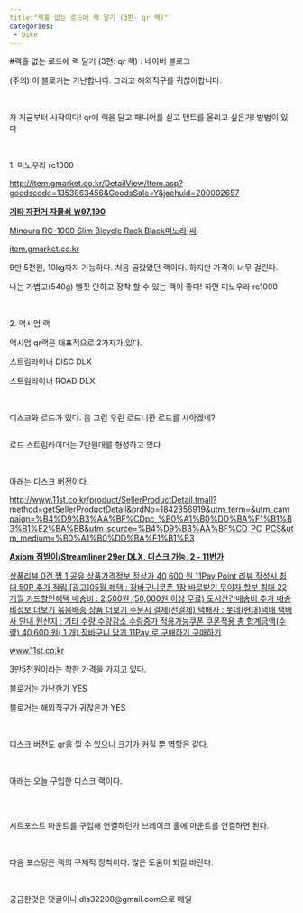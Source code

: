 ```yaml
---
title:"랙홀 없는 로드에 랙 달기 (3편- qr 랙)"
categories:
 - bike
---
```

#랙홀 없는 로드에 랙 달기 (3편: qr 랙) : 네이버 블로그
<div class="wrap_rabbit pcol2 _param(1) _postViewArea221544282403" id="post-view221544282403">
<!-- Rabbit HTML --><div class="se-viewer se-theme-default" lang="ko-KR">
<!-- SE_DOC_HEADER_END -->
<div class="se-main-container">
<div class="se-component se-text se-l-default" id="SE-f3dd8007-57ff-437e-9f8a-38dbe9ad4792">
<div class="se-component-content">
<div class="se-section se-section-text se-l-default">
<div class="se-module se-module-text"><!-- SE-TEXT { --><p class="se-text-paragraph se-text-paragraph-align-" id="SE-4658e242-c6a6-4e98-8c24-f2c7a64b0627" style=""><span class="se-fs- se-ff-" id="SE-cee7c87a-8140-4991-a2f8-2154842af94c" style="">(주의) 이 블로거는 가난합니다. 그리고 해외직구를 귀찮아합니다.</span></p><!-- } SE-TEXT --><!-- SE-TEXT { --><p class="se-text-paragraph se-text-paragraph-align-" id="SE-88f2378e-06ab-48db-861c-10cdacc692bb" style=""><span class="se-fs- se-ff-" id="SE-eeff892d-8bdc-4cee-a9e8-1f701fe389bc" style="">​</span></p><!-- } SE-TEXT --><!-- SE-TEXT { --><p class="se-text-paragraph se-text-paragraph-align-" id="SE-9d68a348-945f-4da8-8724-9d1a9b2a8855" style=""><span class="se-fs- se-ff-" id="SE-dd77498d-1996-4227-b7d9-e7ea85bd5c42" style="">자 지금부터 시작이다! qr에 랙을 달고 패니어를 싣고 텐트를 올리고 싶은가! 방법이 있다</span></p><!-- } SE-TEXT --><!-- SE-TEXT { --><p class="se-text-paragraph se-text-paragraph-align-" id="SE-d2c08d79-b275-4001-866e-5657757ca6ac" style=""><span class="se-fs- se-ff-" id="SE-7d789bca-0834-4476-9cb8-7c0ea1742b57" style="">​</span></p><!-- } SE-TEXT --><!-- SE-TEXT { --><p class="se-text-paragraph se-text-paragraph-align-" id="SE-81f548fd-b6ff-4dc3-835a-45c2592268b7" style=""><span class="se-fs- se-ff-" id="SE-b07dc8b8-851b-4e8e-918c-81b47f5dc62b" style="">1. 미노우라 rc1000</span></p><!-- } SE-TEXT --><!-- SE-TEXT { --><p class="se-text-paragraph se-text-paragraph-align-" id="SE-0f79c999-0df6-49bd-a30b-0f8ba2c50bcc" style=""><span class="se-fs- se-ff-" id="SE-3e9fe2c0-a11c-4575-b103-a7202b63b520" style=""><a class="se-link" href="http://item.gmarket.co.kr/DetailView/Item.asp?goodscode=1353863456&amp;GoodsSale=Y&amp;jaehuid=200002657" target="_blank">http://item.gmarket.co.kr/DetailView/Item.asp?goodscode=1353863456&amp;GoodsSale=Y&amp;jaehuid=200002657</a></span></p><!-- } SE-TEXT --></div>
</div>
</div>
</div> <div class="se-component se-oglink se-l-image" id="SE-f01649d3-9f85-49b4-9684-6e30119807c3">
<div class="se-component-content">
<div class="se-section se-section-oglink se-l-image se-section-align-">
<div class="se-module se-module-oglink">
<a class="se-oglink-thumbnail" href="http://item.gmarket.co.kr/DetailView/Item.asp?goodscode=1353863456&amp;GoodsSale=Y&amp;jaehuid=200002657" target="_blank">
<img alt="" class="se-oglink-thumbnail-resource" src="https://dthumb-phinf.pstatic.net/?src=%22http%3A%2F%2Fgdimg.gmarket.co.kr%2F1353863456%2Fstill%2F280%3Fver%3D1535830059%22&amp;type=ff120">
</img></a>
<a class="se-oglink-info" href="http://item.gmarket.co.kr/DetailView/Item.asp?goodscode=1353863456&amp;GoodsSale=Y&amp;jaehuid=200002657" target="_blank">
<div class="se-oglink-info-container">
<strong class="se-oglink-title">기타 자전거 자물쇠 ￦97,190</strong>
<p class="se-oglink-summary">Minoura RC-1000 Slim Bicycle Rack  Black미노라|싸</p>
<p class="se-oglink-url">item.gmarket.co.kr</p>
</div>
</a>
</div>
</div>
</div>
<script class="__se_module_data" data-module='{"type":"v2_oglink", "id" :"SE-f01649d3-9f85-49b4-9684-6e30119807c3", "data" : {"link" : "http://item.gmarket.co.kr/DetailView/Item.asp?goodscode=1353863456&amp;GoodsSale=Y&amp;jaehuid=200002657", "isVideo" : "false", "thumbnail" : "https://dthumb-phinf.pstatic.net/?src=%22http%3A%2F%2Fgdimg.gmarket.co.kr%2F1353863456%2Fstill%2F280%3Fver%3D1535830059%22&amp;type=ff120"}}' type="text/data"></script>
</div> <div class="se-component se-text se-l-default" id="SE-6c7901d6-43df-4a8e-982f-99166b440018">
<div class="se-component-content">
<div class="se-section se-section-text se-l-default">
<div class="se-module se-module-text"><!-- SE-TEXT { --><p class="se-text-paragraph se-text-paragraph-align-" id="SE-ed7dfa6f-a4c9-4d8d-9c4f-aa6706bb6919" style=""><span class="se-fs- se-ff-" id="SE-3465f629-b395-4045-92af-a06643b152f3" style="">9만 5천원, 10kg까지 가능하다. 처음 골랐었던 랙이다. 하지만 가격이 너무 걸린다.</span></p><!-- } SE-TEXT --><!-- SE-TEXT { --><p class="se-text-paragraph se-text-paragraph-align-" id="SE-ddcc5299-af07-4d9c-926e-39f905d719d3" style=""><span class="se-fs- se-ff-" id="SE-b53c6610-25d9-4fa5-a6f5-641d3e927b0d" style="">나는 가볍고(540g) 뻘짓 안하고 장착 할 수 있는 랙이 좋다! 하면 미노우라 rc1000</span></p><!-- } SE-TEXT --><!-- SE-TEXT { --><p class="se-text-paragraph se-text-paragraph-align-" id="SE-133c7992-32c8-4b26-8b9b-6e91d23ee683" style=""><span class="se-fs- se-ff-" id="SE-a1cbe473-686f-47b4-8a01-d044545bdb2c" style="">​</span></p><!-- } SE-TEXT --><!-- SE-TEXT { --><p class="se-text-paragraph se-text-paragraph-align-" id="SE-e6674422-7cde-4c60-9f48-015c5db114de" style=""><span class="se-fs- se-ff-" id="SE-d56e9e52-d32c-4e97-ad65-47ebb7dea5bc" style="">2. 액시엄 랙</span></p><!-- } SE-TEXT --><!-- SE-TEXT { --><p class="se-text-paragraph se-text-paragraph-align-" id="SE-ea04f6c3-8576-4d86-a099-e54c13bdec67" style=""><span class="se-fs- se-ff-" id="SE-9191b29c-7284-4593-8756-b03679ad2937" style="">액시엄 qr랙은 대표적으로 2가지가 있다.</span></p><!-- } SE-TEXT --><!-- SE-TEXT { --><p class="se-text-paragraph se-text-paragraph-align-" id="SE-2413728a-f0e1-45a7-bee0-725e3dcaeaf8" style=""><span class="se-fs- se-ff-" id="SE-14b9813b-a97a-4354-bc6b-f7f8dad5bd12" style="">스트림라이너 DISC DLX</span></p><!-- } SE-TEXT --><!-- SE-TEXT { --><p class="se-text-paragraph se-text-paragraph-align-" id="SE-5bf8d1f1-ece2-476e-9299-7fcdded81558" style=""><span class="se-fs- se-ff-" id="SE-83336ee6-7af4-4972-992a-c234dc4c0b11" style="">스트림라이너 ROAD DLX</span></p><!-- } SE-TEXT --><!-- SE-TEXT { --><p class="se-text-paragraph se-text-paragraph-align-" id="SE-83898f6d-8585-4d77-8c6f-572b86f9179c" style=""><span class="se-fs- se-ff-" id="SE-cff4f8be-b2ca-4ce5-af12-b0b57bf97654" style="">​</span></p><!-- } SE-TEXT --><!-- SE-TEXT { --><p class="se-text-paragraph se-text-paragraph-align-" id="SE-e8f1dceb-885c-47fb-8d6b-d9809139a034" style=""><span class="se-fs- se-ff-" id="SE-644d028e-12ea-4f3f-9bbc-413226e9b151" style="">디스크와 로드가 있다. 음 그럼 우린 로드니깐 로드를 사야겠네?</span></p><!-- } SE-TEXT --></div>
</div>
</div>
</div> <div class="se-component se-image se-l-default" id="SE-3364f33f-c1c5-43e0-8de2-0839dcf1b7e3">
<div class="se-component-content se-component-content-fit">
<div class="se-section se-section-image se-l-default se-section-align-">
<a class="se-module se-module-image __se_image_link __se_link" data-linkdata='{"id" : "SE-3364f33f-c1c5-43e0-8de2-0839dcf1b7e3", "src" : "https://postfiles.pstatic.net/MjAxOTA1MjNfMjA4/MDAxNTU4NTM3OTYxMTY3._bbsepAqiLEiSwNV_NL0s_NmJPLi1aihdGmGnlS5FKsg.wgV0miWkSrK6N5s90dtp1GzVAK6WHGzA_dIyrp7yAmgg.PNG.dls32208/image.png", "linkUse" : "false", "link" : ""}' data-linktype="img" href="#" onclick="return false;" style=" ">
<img alt="" class="se-image-resource" data-height="559" data-lazy-src="https://postfiles.pstatic.net/MjAxOTA1MjNfMjA4/MDAxNTU4NTM3OTYxMTY3._bbsepAqiLEiSwNV_NL0s_NmJPLi1aihdGmGnlS5FKsg.wgV0miWkSrK6N5s90dtp1GzVAK6WHGzA_dIyrp7yAmgg.PNG.dls32208/image.png?type=w966" data-width="693" src="https://postfiles.pstatic.net/MjAxOTA1MjNfMjA4/MDAxNTU4NTM3OTYxMTY3._bbsepAqiLEiSwNV_NL0s_NmJPLi1aihdGmGnlS5FKsg.wgV0miWkSrK6N5s90dtp1GzVAK6WHGzA_dIyrp7yAmgg.PNG.dls32208/image.png?type=w80_blur">
</img></a> </div>
</div>
</div> <div class="se-component se-text se-l-default" id="SE-f8cf648e-a3f5-44cd-b98e-cf9d72083c84">
<div class="se-component-content">
<div class="se-section se-section-text se-l-default">
<div class="se-module se-module-text"><!-- SE-TEXT { --><p class="se-text-paragraph se-text-paragraph-align-" id="SE-41366794-25b8-46b0-bf02-494622b9b558" style=""><span class="se-fs- se-ff-" id="SE-e291f5ea-fdca-4627-a81c-52d8cf0cea5d" style="">로드 스트림라이더는 7만원대를 형성하고 있다</span></p><!-- } SE-TEXT --><!-- SE-TEXT { --><p class="se-text-paragraph se-text-paragraph-align-" id="SE-3628e375-3ffc-4b07-bd1f-7d70127d61f8" style=""><span class="se-fs- se-ff-" id="SE-d60933a8-2b16-41ff-a3d3-1ef3aceeb227" style="">​</span></p><!-- } SE-TEXT --><!-- SE-TEXT { --><p class="se-text-paragraph se-text-paragraph-align-" id="SE-f542ec15-6044-412f-8bb6-5db625261ea8" style=""><span class="se-fs- se-ff-" id="SE-306c8269-efe9-42f6-9907-6097cb94781a" style="">아래는 디스크 버전이다.</span></p><!-- } SE-TEXT --><!-- SE-TEXT { --><p class="se-text-paragraph se-text-paragraph-align-" id="SE-76a0a60d-319a-4c83-a5e4-20e1b2d096a9" style=""><span class="se-fs- se-ff-" id="SE-c8cd7949-b2e8-4749-935d-950fd1110cc4" style=""><a class="se-link" href="http://www.11st.co.kr/product/SellerProductDetail.tmall?method=getSellerProductDetail&amp;prdNo=1842356919&amp;utm_term=&amp;utm_campaign=%B4%D9%B3%AA%BF%CDpc_%B0%A1%B0%DD%BA%F1%B1%B3%B1%E2%BA%BB&amp;utm_source=%B4%D9%B3%AA%BF%CD_PC_PCS&amp;utm_medium=%B0%A1%B0%DD%BA%F1%B1%B3" target="_blank">http://www.11st.co.kr/product/SellerProductDetail.tmall?method=getSellerProductDetail&amp;prdNo=1842356919&amp;utm_term=&amp;utm_campaign=%B4%D9%B3%AA%BF%CDpc_%B0%A1%B0%DD%BA%F1%B1%B3%B1%E2%BA%BB&amp;utm_source=%B4%D9%B3%AA%BF%CD_PC_PCS&amp;utm_medium=%B0%A1%B0%DD%BA%F1%B1%B3</a></span></p><!-- } SE-TEXT --></div>
</div>
</div>
</div> <div class="se-component se-oglink se-l-image" id="SE-58abb21e-dce3-434e-9b2a-9d9b821be76f">
<div class="se-component-content">
<div class="se-section se-section-oglink se-l-image se-section-align-">
<div class="se-module se-module-oglink">
<a class="se-oglink-thumbnail" href="http://www.11st.co.kr/product/SellerProductDetail.tmall?method=getSellerProductDetail&amp;prdNo=1842356919&amp;utm_term=&amp;utm_campaign=%B4%D9%B3%AA%BF%CDpc_%B0%A1%B0%DD%BA%F1%B1%B3%B1%E2%BA%BB&amp;utm_source=%B4%D9%B3%AA%BF%CD_PC_PCS&amp;utm_medium=%B0%A1%B0%DD%BA%F1%B1%B3" target="_blank">
<img alt="" class="se-oglink-thumbnail-resource" src="https://dthumb-phinf.pstatic.net/?src=%22http%3A%2F%2Fi.011st.com%2Ft%2F300_0%2Fpd%2F18%2F3%2F5%2F6%2F9%2F1%2F9%2FnZGrf%2F1842356919_B.jpg%22&amp;type=ff120">
</img></a>
<a class="se-oglink-info" href="http://www.11st.co.kr/product/SellerProductDetail.tmall?method=getSellerProductDetail&amp;prdNo=1842356919&amp;utm_term=&amp;utm_campaign=%B4%D9%B3%AA%BF%CDpc_%B0%A1%B0%DD%BA%F1%B1%B3%B1%E2%BA%BB&amp;utm_source=%B4%D9%B3%AA%BF%CD_PC_PCS&amp;utm_medium=%B0%A1%B0%DD%BA%F1%B1%B3" target="_blank">
<div class="se-oglink-info-container">
<strong class="se-oglink-title">Axiom 짐받이/Streamliner 29er DLX, 디스크 가능, 2 - 11번가</strong>
<p class="se-oglink-summary">상품리뷰 0건 찜 1 공유 상품가격정보 정상가 40,600 원 11Pay Point 리뷰 작성시 최대 50P 추가 적립 [광고]05월 혜택 : 장바구니쿠폰 1장 바로받기 무이자 할부 최대 22 개월 카드할인혜택 배송비 : 2,500원 (50,000원 이상 무료) 도서산간배송비 추가 배송비정보 더보기 묶음배송 상품 더보기 주문시 결제(선결제) 택배사 : 롯데(현대)택배 택배사 안내 원산지 : 기타 수량 수량감소 수량증가 적용가능쿠폰 쿠폰적용 총 합계금액(수량) 40,600 원( 1 개) 장바구니 담기 11Pay 로 구매하기 구매하기 </p>
<p class="se-oglink-url">www.11st.co.kr</p>
</div>
</a>
</div>
</div>
</div>
<script class="__se_module_data" data-module='{"type":"v2_oglink", "id" :"SE-58abb21e-dce3-434e-9b2a-9d9b821be76f", "data" : {"link" : "http://www.11st.co.kr/product/SellerProductDetail.tmall?method=getSellerProductDetail&amp;prdNo=1842356919&amp;utm_term=&amp;utm_campaign=%B4%D9%B3%AA%BF%CDpc_%B0%A1%B0%DD%BA%F1%B1%B3%B1%E2%BA%BB&amp;utm_source=%B4%D9%B3%AA%BF%CD_PC_PCS&amp;utm_medium=%B0%A1%B0%DD%BA%F1%B1%B3", "isVideo" : "false", "thumbnail" : "https://dthumb-phinf.pstatic.net/?src=%22http%3A%2F%2Fi.011st.com%2Ft%2F300_0%2Fpd%2F18%2F3%2F5%2F6%2F9%2F1%2F9%2FnZGrf%2F1842356919_B.jpg%22&amp;type=ff120"}}' type="text/data"></script>
</div> <div class="se-component se-text se-l-default" id="SE-792980ee-5dcf-430f-9198-411578bd912e">
<div class="se-component-content">
<div class="se-section se-section-text se-l-default">
<div class="se-module se-module-text"><!-- SE-TEXT { --><p class="se-text-paragraph se-text-paragraph-align-" id="SE-80d767b7-e40e-44d6-b063-5579003201e0" style=""><span class="se-fs- se-ff-" id="SE-afae34c3-edaf-4de1-860c-eb45ec240084" style="">3만5천원이라는 착한 가격을 가지고 있다. </span></p><!-- } SE-TEXT --><!-- SE-TEXT { --><p class="se-text-paragraph se-text-paragraph-align-" id="SE-61563a17-2a13-4918-9025-bd4109ab5b1d" style=""><span class="se-fs- se-ff-" id="SE-8ec4a968-574a-44a3-b2d3-b89b9b29606c" style="">블로거는 가난한가 YES</span></p><!-- } SE-TEXT --><!-- SE-TEXT { --><p class="se-text-paragraph se-text-paragraph-align-" id="SE-3d5fb149-801a-4b9b-994c-5a9e5a32ceaa" style=""><span class="se-fs- se-ff-" id="SE-98725f26-247d-4d1d-a79f-c40d01ebeae4" style="">블로거는 해외직구가 귀찮은가 YES</span></p><!-- } SE-TEXT --><!-- SE-TEXT { --><p class="se-text-paragraph se-text-paragraph-align-" id="SE-852be96c-2c5e-4410-be73-a4c5e9a2bb69" style=""><span class="se-fs- se-ff-" id="SE-336ef113-f07e-4f00-b11e-bb5bdb6d23ba" style="">​</span></p><!-- } SE-TEXT --><!-- SE-TEXT { --><p class="se-text-paragraph se-text-paragraph-align-" id="SE-4a3c4f72-bfd5-478b-a365-27cd65e24c40" style=""><span class="se-fs- se-ff-" id="SE-973f7ca6-a3ae-4e35-ba5e-fa715d8ad0ba" style="">디스크 버전도 qr을 낄 수 있으니 크기가 커질 뿐 역할은 같다.</span></p><!-- } SE-TEXT --><!-- SE-TEXT { --><p class="se-text-paragraph se-text-paragraph-align-" id="SE-ea474cd2-38b4-4b76-a8f9-c669db0c419b" style=""><span class="se-fs- se-ff-" id="SE-261b6fee-e7e1-4d9a-99a6-8f2da6b90ea6" style="">​</span></p><!-- } SE-TEXT --><!-- SE-TEXT { --><p class="se-text-paragraph se-text-paragraph-align-" id="SE-84125f6a-dc9b-4c79-aadb-db3775c82f8b" style=""><span class="se-fs- se-ff-" id="SE-5b7d8b52-b92e-4969-9317-c85d11855101" style="">아래는 오늘 구입한 디스크 랙이다.</span></p><!-- } SE-TEXT --><!-- SE-TEXT { --><p class="se-text-paragraph se-text-paragraph-align-" id="SE-6c9b3029-f2ba-4f9b-8454-3128c3eedb5d" style=""><span class="se-fs- se-ff-" id="SE-c96ff391-4c42-442d-9072-426b76f63fbd" style="">​</span></p><!-- } SE-TEXT --></div>
</div>
</div>
</div> <div class="se-component se-image se-l-default" id="SE-9860b4ea-4bd1-4489-aef3-b42f7af03440">
<div class="se-component-content se-component-content-fit">
<div class="se-section se-section-image se-l-default se-section-align-">
<a class="se-module se-module-image __se_image_link __se_link" data-linkdata='{"id" : "SE-9860b4ea-4bd1-4489-aef3-b42f7af03440", "src" : "https://postfiles.pstatic.net/MjAxOTA1MjNfMjIx/MDAxNTU4NTM4MzQ0MDI3.CWaQW8hpKKLW6_gv4fsvXY5v8FBI5JaEKTTBZ0AjZPMg.BayRpSoImyZuzsjE6vOsRFxdMUVen1H4UgfFtgYSzaog.PNG.dls32208/SE-0853d148-79a2-4237-8741-b4266bc6732e.png", "linkUse" : "false", "link" : ""}' data-linktype="img" href="#" onclick="return false;" style=" ">
<img alt="" class="se-image-resource" data-height="1231" data-lazy-src="https://postfiles.pstatic.net/MjAxOTA1MjNfMjIx/MDAxNTU4NTM4MzQ0MDI3.CWaQW8hpKKLW6_gv4fsvXY5v8FBI5JaEKTTBZ0AjZPMg.BayRpSoImyZuzsjE6vOsRFxdMUVen1H4UgfFtgYSzaog.PNG.dls32208/SE-0853d148-79a2-4237-8741-b4266bc6732e.png?type=w966" data-width="693" src="https://postfiles.pstatic.net/MjAxOTA1MjNfMjIx/MDAxNTU4NTM4MzQ0MDI3.CWaQW8hpKKLW6_gv4fsvXY5v8FBI5JaEKTTBZ0AjZPMg.BayRpSoImyZuzsjE6vOsRFxdMUVen1H4UgfFtgYSzaog.PNG.dls32208/SE-0853d148-79a2-4237-8741-b4266bc6732e.png?type=w80_blur">
</img></a> </div>
</div>
</div> <div class="se-component se-text se-l-default" id="SE-a9f4cd79-0478-4164-8beb-132df0ee77bb">
<div class="se-component-content">
<div class="se-section se-section-text se-l-default">
<div class="se-module se-module-text"><!-- SE-TEXT { --><p class="se-text-paragraph se-text-paragraph-align-" id="SE-99643834-d664-473b-8310-4ffdf417e678" style=""><span class="se-fs- se-ff-" id="SE-fa715f4e-f2f5-4541-a03f-dea12b38befd" style="">시트포스트 마운트를 구입해 연결하던가 브레이크 홀에 마운트를 연결하면 된다.</span></p><!-- } SE-TEXT --><!-- SE-TEXT { --><p class="se-text-paragraph se-text-paragraph-align-" id="SE-76d8c346-ada6-4491-9f09-3bea165e9a51" style=""><span class="se-fs- se-ff-" id="SE-60797698-4e17-4f5c-aaaa-8b22960b38da" style="">​</span></p><!-- } SE-TEXT --><!-- SE-TEXT { --><p class="se-text-paragraph se-text-paragraph-align-" id="SE-a6364f2a-a448-452c-9ffd-a4f4fff2bbb1" style=""><span class="se-fs- se-ff-" id="SE-6fe93b68-513d-4b57-970c-3d1dbdf7eb8f" style="">다음 포스팅은 랙의 구체적 장착이다. 많은 도움이 되길 바란다.</span></p><!-- } SE-TEXT --><!-- SE-TEXT { --><p class="se-text-paragraph se-text-paragraph-align-" id="SE-7384f89f-03ee-414a-8fe3-fb201a371a4f" style=""><span class="se-fs- se-ff-" id="SE-f19cc53b-8886-4738-8608-e836401c6b67" style="">​</span></p><!-- } SE-TEXT --><!-- SE-TEXT { --><p class="se-text-paragraph se-text-paragraph-align-" id="SE-fa014726-17c8-4c29-870c-dd89caa97eb0" style=""><span class="se-fs- se-ff-" id="SE-68ccac16-5050-4640-b460-fcfaf5c93faf" style="">궁금한것은 댓글이나 dls32208@gmail.com으로 메일</span></p><!-- } SE-TEXT --></div>
</div>
</div>
</div> </div>
</div>
</div>